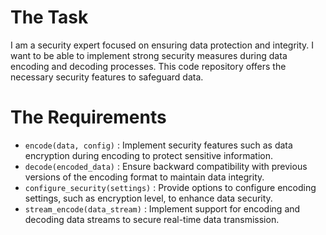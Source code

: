 # The Task

I am a security expert focused on ensuring data protection and integrity. I want to be able to implement strong security measures during data encoding and decoding processes. This code repository offers the necessary security features to safeguard data.

# The Requirements

* `encode(data, config)` : Implement security features such as data encryption during encoding to protect sensitive information.
* `decode(encoded_data)` : Ensure backward compatibility with previous versions of the encoding format to maintain data integrity.
* `configure_security(settings)` : Provide options to configure encoding settings, such as encryption level, to enhance data security.
* `stream_encode(data_stream)` : Implement support for encoding and decoding data streams to secure real-time data transmission.
